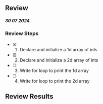 ## Review

##### 30 07 2024

### Review Steps

- [x] 1. Declare and initialize a 1d array of ints
- [x] 2. Declare and initialize a 2d array of ints
- [ ] 3. Write for loop to print the 1d array
- [ ] 4. Write for loop to print the 2d array

## Review Results
```bash
```

